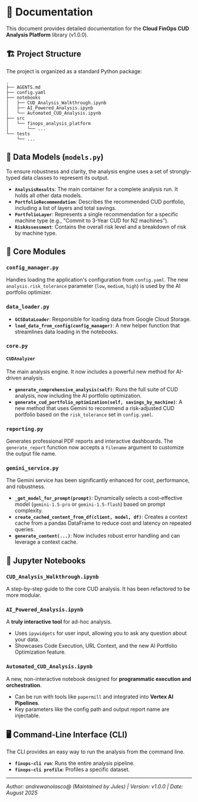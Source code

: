 # 📖 Documentation

This document provides detailed documentation for the **Cloud FinOps CUD Analysis Platform** library (v1.0.0).

## 🏗️ Project Structure

The project is organized as a standard Python package:

```
.
├── AGENTS.md
├── config.yaml
├── notebooks
│   ├── CUD_Analysis_Walkthrough.ipynb
│   ├── AI_Powered_Analysis.ipynb
│   └── Automated_CUD_Analysis.ipynb
├── src
│   └── finops_analysis_platform
│       └── ...
└── tests
    └── ...
```

## 🧱 Data Models (`models.py`)

To ensure robustness and clarity, the analysis engine uses a set of strongly-typed data classes to represent its output.

-   **`AnalysisResults`**: The main container for a complete analysis run. It holds all other data models.
-   **`PortfolioRecommendation`**: Describes the recommended CUD portfolio, including a list of layers and total savings.
-   **`PortfolioLayer`**: Represents a single recommendation for a specific machine type (e.g., "Commit to 3-Year CUD for N2 machines").
-   **`RiskAssessment`**: Contains the overall risk level and a breakdown of risk by machine type.

## 🧩 Core Modules

### `config_manager.py`

Handles loading the application's configuration from `config.yaml`. The new `analysis.risk_tolerance` parameter (`low`, `medium`, `high`) is used by the AI portfolio optimizer.

### `data_loader.py`

- **`GCSDataLoader`**: Responsible for loading data from Google Cloud Storage.
- **`load_data_from_config(config_manager)`**: A new helper function that streamlines data loading in the notebooks.

### `core.py`

#### `CUDAnalyzer`
The main analysis engine. It now includes a powerful new method for AI-driven analysis.

- **`generate_comprehensive_analysis(self)`**: Runs the full suite of CUD analysis, now including the AI portfolio optimization.
- **`generate_cud_portfolio_optimization(self, savings_by_machine)`**: A new method that uses Gemini to recommend a risk-adjusted CUD portfolio based on the `risk_tolerance` set in `config.yaml`.

### `reporting.py`

Generates professional PDF reports and interactive dashboards. The `generate_report` function now accepts a `filename` argument to customize the output file name.

### `gemini_service.py`

The Gemini service has been significantly enhanced for cost, performance, and robustness.

- **`_get_model_for_prompt(prompt)`**: Dynamically selects a cost-effective model (`gemini-1.5-pro` or `gemini-1.5-flash`) based on prompt complexity.
- **`create_cached_content_from_df(client, model, df)`**: Creates a context cache from a pandas DataFrame to reduce cost and latency on repeated queries.
- **`generate_content(...)`**: Now includes robust error handling and can leverage a context cache.

## 📓 Jupyter Notebooks

### `CUD_Analysis_Walkthrough.ipynb`
A step-by-step guide to the core CUD analysis. It has been refactored to be more modular.

### `AI_Powered_Analysis.ipynb`
A **truly interactive tool** for ad-hoc analysis.
- Uses `ipywidgets` for user input, allowing you to ask any question about your data.
- Showcases Code Execution, URL Context, and the new AI Portfolio Optimization feature.

### `Automated_CUD_Analysis.ipynb`
A new, non-interactive notebook designed for **programmatic execution and orchestration**.
- Can be run with tools like `papermill` and integrated into **Vertex AI Pipelines**.
- Key parameters like the config path and output report name are injectable.

## 🖥️ Command-Line Interface (CLI)

The CLI provides an easy way to run the analysis from the command line.

- **`finops-cli run`**: Runs the entire analysis pipeline.
- **`finops-cli profile`**: Profiles a specific dataset.

---
*Author: andrewanolasco@ (Maintained by Jules) | Version: v1.0.0 | Date: August 2025*
